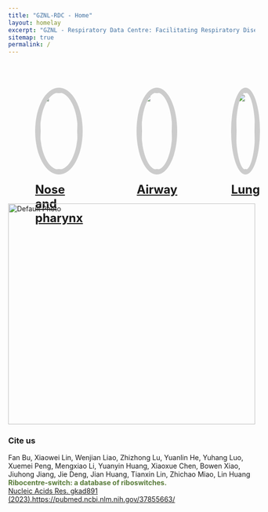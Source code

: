 ```yaml
---
title: "GZNL-RDC - Home"
layout: homelay
excerpt: "GZNL - Respiratory Data Centre: Facilitating Respiratory Disease Research with big data"
sitemap: true
permalink: /
---
```

<br/>
<br/>
<br/>
<div style="text-align:center;">
<!--h3 style="font-size:50px; font-weight:bold;">ATLAS</h3-->
</div>





<div class="container">
<div class="row" style="display: flex; justify-content: space-between;"> <!-- 两端对齐-->
<div class="col-lg-3 text-center custom-column">
<div class="img-circle card photo-card card-clickable" onclick="handleClick(this)">
<a href="#" onclick="showImage0('{{ site.url }}{{ site.baseurl }}/images/homePage/Adult.png'); return false">
<img src="{{ site.url }}{{ site.baseurl }}/images/homePage/nose-pharynx.png" class="rounded-circle" />
</a>
</div>
<div>
<p class="text-center" style="margin-top: 16px;">
<b style="font-size: 24px;">
<a href="#" onclick="showImage0('{{ site.url }}{{ site.baseurl }}/images/homePage/Adult.png'); return false">Nose and pharynx</a>
</b>
</p>
</div>
</div>


<div class="col-lg-3 text-center custom-column">
<div class="img-circle card photo-card card-clickable" onclick="handleClick(this)">
<a href="#" onclick="showImage0('{{ site.url }}{{ site.baseurl }}/images/homePage/Fetal.png'); return false">
<img src="{{ site.url }}{{ site.baseurl }}/images/homePage/airway.png" class="rounded-circle" />
</a>
</div>
<div>
<p class="text-center" style="margin-top: 16px;">
<b style="font-size: 24px;">
<a href="#" onclick="showImage0('{{ site.url }}{{ site.baseurl }}/images/homePage/Fetal.png'); return false">Airway</a>
</b>
</p>
</div>
</div>


<div class="col-lg-3 text-center custom-column">
<div class="img-circle card photo-card card-clickable" onclick="handleClick(this)">
<a href="#" onclick="showImage0('{{ site.url }}{{ site.baseurl }}/images/homePage/Tumour.png'); return false">
<img src="{{ site.url }}{{ site.baseurl }}/images/homePage/lung1.png" class="rounded-circle" />
</a>
</div>
<div>
<p class="text-center" style="margin-top: 16px;">
<b style="font-size: 24px;">
<a href="#" onclick="showImage0('{{ site.url }}{{ site.baseurl }}/images/homePage/Tumour.png'); return false">Lung</a>
</b>
</p>
</div>
</div>
</div>
</div>





<br/><br/><br/>

<div class="container">
<div class="row" >
<div class="image-container">
<img id="photo" src="{{ site.url }}{{ site.baseurl }}/images/homePage/Adult.png" alt="Default Photo" style="max-height: 450px;">
</div>
</div>
</div>

<!-- <h3>Cite us </h3>
<p>Chen, Xinyue & Huang, Yin & Huang, Ziliang & Xu, Lahong & Huang, Liangfeng & Ye, Mingli & You, Renke & Zhang, Xuegong & Miao, Zhichao*. (2023). Brain Cell Atlas: An Integrative Ensemble of Cell Transcriptomes Across Human Brain Regions. 10.21203/rs.3.rs-3221500/v1.</p>
<br/> -->

<h3>Cite us </h3>
<div class="left-aligned" style="width: 100%;">
Fan Bu, Xiaowei Lin, Wenjian Liao, Zhizhong Lu, Yuanlin He, Yuhang Luo, Xuemei Peng, Mengxiao Li, Yuanyin Huang, Xiaoxue Chen, Bowen Xiao, Jiuhong Jiang, Jie Deng, Jian Huang, Tianxin Lin, Zhichao Miao, Lin Huang <br>
<strong style="color:#587B39;font-weight: bold">Ribocentre-switch: a database of riboswitches.</strong><br>
<a href="https://pubmed.ncbi.nlm.nih.gov/37855663/" target="_blank" > Nucleic Acids Res. gkad891 (2023).https://pubmed.ncbi.nlm.nih.gov/37855663/</a>
</div>

<script>
  document.addEventListener('DOMContentLoaded', function() {
    var adultButton = document.querySelector('.col-lg-4:nth-child(1) .card-clickable');
    adultButton.click();
  });
  function showImage0(photoName) {
    var photoElement = document.getElementById('photo');
    photoElement.src = photoName;
    photoElement.alt = photoName;
  }
</script>

<style>
  .image-container {
    max-width: 100%;
    max-height: 100%;
    background-color: none;
    justify-content: center;
    align-items: center;
    box-shadow: none;
  }
  
  .image-container img {
    width: 100%;
    height: 100%;
    object-fit: contain;
  }
</style>
<style>
    .photo-card {
/*         width: 350px;
        height: 350px; */
        border: 10px solid #ccc; 
        overflow: hidden;
        border-radius: 50%;
        position: relative;
        background-size: cover;
 /*        display: flex;  
        justify-content: right; /* 水平居中对齐 */
        /* align-items: right;  */
    }
    .photo-card:hover img {
        transform: scale(1.1);
    }
    .photo-card img {
        display: block;
        width: 100%;
        height: 100%;
        object-fit: cover;
        transition: transform 0.3s;
    }
    .photo-card.clicked {
        border-color: #587B39;
    }
</style>
<script>
  var clickedCard = null;

  function handleClick(card) {
    if (clickedCard !== null) {
      clickedCard.classList.remove("clicked");
    }

    card.classList.add("clicked");
    clickedCard = card;
  }
</script>

<style>
    .custom-column {
        margin: 0 55px; /* 设置列之间的间距 */
    }
</style>